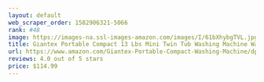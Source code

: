 ```yaml
---
layout: default 
﻿web_scraper_order: 1582906321-5066
rank: #48
image: https://images-na.ssl-images-amazon.com/images/I/61bXhybgTVL.jpg
title: Giantex Portable Compact 13 Lbs Mini Twin Tub Washing Machine Washer Spin Dryer…
url: https://www.amazon.com/Giantex-Portable-Compact-Washing-Machine/dp/B074C62867/ref=zg_mw_appliances_48?_encoding=UTF8&psc=1&refRID=M7PB36KB41DN6B2Q64BK
reviews: 4.0 out of 5 stars
price: $114.99 
---
```

